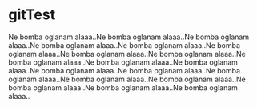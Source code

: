 # gitTest
Ne bomba oglanam alaaa..Ne bomba oglanam alaaa..Ne bomba oglanam alaaa..Ne bomba oglanam alaaa..Ne bomba oglanam alaaa..Ne bomba oglanam alaaa..Ne bomba oglanam alaaa..Ne bomba oglanam alaaa..Ne bomba oglanam alaaa..Ne bomba oglanam alaaa..Ne bomba oglanam alaaa..Ne bomba oglanam alaaa..Ne bomba oglanam alaaa..Ne bomba oglanam alaaa..Ne bomba oglanam alaaa..Ne bomba oglanam alaaa..Ne bomba oglanam alaaa..Ne bomba oglanam alaaa..Ne bomba oglanam alaaa..
